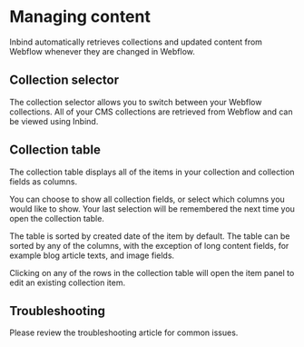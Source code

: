 # Managing content

Inbind automatically retrieves collections and updated content from Webflow whenever they are changed in Webflow.

## Collection selector

The collection selector allows you to switch between your Webflow collections. All of your CMS collections are retrieved from Webflow and can be viewed using Inbind.

## Collection table

The collection table displays all of the items in your collection and collection fields as columns. 

You can choose to show all collection fields, or select which columns you would like to show. Your last selection will be remembered the next time you open the collection table.

The table is sorted by created date of the item by default. The table can be sorted by any of the columns, with the exception of long content fields, for example blog article texts, and image fields.

Clicking on any of the rows in the collection table will open the item panel to edit an existing collection item.

## Troubleshooting

Please review the troubleshooting article for common issues.